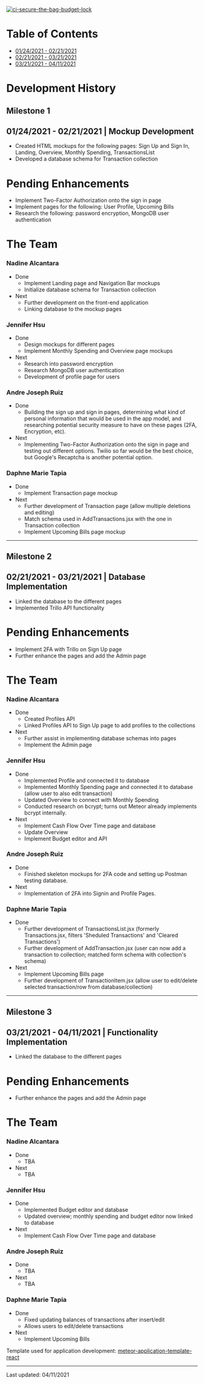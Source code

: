 [![ci-secure-the-bag-budget-lock](https://github.com/secure-the-bag/budget-lock/actions/workflows/ci.yml/badge.svg)](https://github.com/secure-the-bag/budget-lock/actions/workflows/ci.yml)

# Table of Contents
* [01/24/2021 - 02/21/2021](#milestone-1)
* [02/21/2021 - 03/21/2021](#milestone-2)
* [03/21/2021 - 04/11/2021](#milestone-3)

# Development History
## Milestone 1
## 01/24/2021 - 02/21/2021 | Mockup Development
* Created HTML mockups for the following pages: Sign Up and Sign In, Landing, Overview, Monthly Spending, TransactionsList
* Developed a database schema for Transaction collection

# Pending Enhancements
* Implement Two-Factor Authorization onto the sign in page
* Implement pages for the following: User Profile, Upcoming Bills
* Research the following: password encryption, MongoDB user authentication

# The Team
### Nadine Alcantara
* Done
  * Implement Landing page and Navigation Bar mockups  
  * Initialize database schema for Transaction collection
* Next
  * Further development on the front-end application
  * Linking database to the mockup pages

### Jennifer Hsu
* Done
  * Design mockups for different pages
  * Implement Monthly Spending and Overview page mockups
* Next
  * Research into password encryption
  * Research MongoDB user authentication 
  * Development of profile page for users

### Andre Joseph Ruiz
* Done
  * Building the sign up and sign in pages, determining what kind of personal information that would be used in the app model, and researching potential security measure to have on these pages (2FA, Encryption, etc).
* Next
  * Implementing Two-Factor Authorization onto the sign in page and testing out different options. Twilio so far would be the best choice, but Google's Recaptcha is another potential option.

### Daphne Marie Tapia
* Done
  * Implement Transaction page mockup
* Next
  * Further development of Transaction page (allow multiple deletions and editing)
  * Match schema used in AddTransactions.jsx with the one in Transaction collection
  * Implement Upcoming Bills page mockup  

***

## Milestone 2
## 02/21/2021 - 03/21/2021 | Database Implementation
* Linked the database to the different pages
* Implemented Trillo API functionality

# Pending Enhancements
* Implement 2FA with Trillo on Sign Up page
* Further enhance the pages and add the Admin page

# The Team
### Nadine Alcantara
* Done
  * Created Profiles API
  * Linked Profiles API to Sign Up page to add profiles to the collections 
* Next
  * Further assist in implementing database schemas into pages
  * Implement the Admin page 

### Jennifer Hsu
* Done
  * Implemented Profile and connected it to database
  * Implemented Monthly Spending page and connected it to database (allow user to also edit transaction)
  * Updated Overview to connect with Monthly Spending
  * Conducted research on bcrypt; turns out Meteor already implements bcrypt internally.
* Next
  * Implement Cash Flow Over Time page and database
  * Update Overview
  * Implement Budget editor and API

### Andre Joseph Ruiz
* Done
  * Finished skeleton mockups for 2FA code and setting up Postman testing database.
* Next
  * Implementation of 2FA into Signin and Profile Pages.

### Daphne Marie Tapia
* Done
  * Further development of TransactionsList.jsx (formerly Transactions.jsx, filters 'Sheduled Transactions' and 'Cleared Transactions')
  * Further development of AddTransaction.jsx (user can now add a transaction to collection; matched form schema with collection's schema)
* Next
  * Implement Upcoming Bills page 
  * Further development of TransactionItem.jsx (allow user to edit/delete selected transaction/row from database/collection)

***

## Milestone 3
## 03/21/2021 - 04/11/2021 | Functionality Implementation
* Linked the database to the different pages

# Pending Enhancements
* Further enhance the pages and add the Admin page

# The Team
### Nadine Alcantara
* Done
  * TBA
* Next
  * TBA

### Jennifer Hsu
* Done
  * Implemented Budget editor and database
  * Updated overview; monthly spending and budget editor now linked to database
* Next
  * Implement Cash Flow Over Time page and database

### Andre Joseph Ruiz
* Done
  * TBA
* Next
  * TBA

### Daphne Marie Tapia
* Done
  * Fixed updating balances of transactions after insert/edit
  * Allows users to edit/delete transactions
* Next
  * Implement Upcoming Bills


Template used for application development: [meteor-application-template-react](http://ics-software-engineering.github.io/meteor-application-template-react/)

***

Last updated: 04/11/2021
